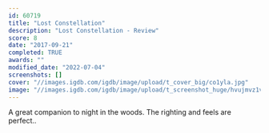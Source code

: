 ```yaml
---
id: 60719
title: "Lost Constellation"
description: "Lost Constellation - Review"
score: 8
date: "2017-09-21"
completed: TRUE
awards: ""
modified_date: "2022-07-04"
screenshots: []
cover: "//images.igdb.com/igdb/image/upload/t_cover_big/co1yla.jpg"
image: "//images.igdb.com/igdb/image/upload/t_screenshot_huge/hvujmvz1vrqzt2r27xin.jpg"
---
```

A great companion to night in the woods. The righting and feels are perfect..